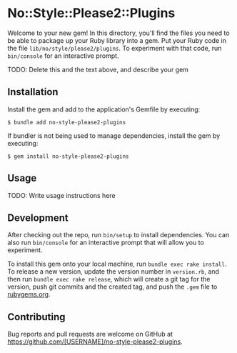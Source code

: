 # No::Style::Please2::Plugins

Welcome to your new gem! In this directory, you'll find the files you need to be able to package up your Ruby library into a gem. Put your Ruby code in the file `lib/no/style/please2/plugins`. To experiment with that code, run `bin/console` for an interactive prompt.

TODO: Delete this and the text above, and describe your gem

## Installation

Install the gem and add to the application's Gemfile by executing:

    $ bundle add no-style-please2-plugins

If bundler is not being used to manage dependencies, install the gem by executing:

    $ gem install no-style-please2-plugins

## Usage

TODO: Write usage instructions here

## Development

After checking out the repo, run `bin/setup` to install dependencies. You can also run `bin/console` for an interactive prompt that will allow you to experiment.

To install this gem onto your local machine, run `bundle exec rake install`. To release a new version, update the version number in `version.rb`, and then run `bundle exec rake release`, which will create a git tag for the version, push git commits and the created tag, and push the `.gem` file to [rubygems.org](https://rubygems.org).

## Contributing

Bug reports and pull requests are welcome on GitHub at https://github.com/[USERNAME]/no-style-please2-plugins.
